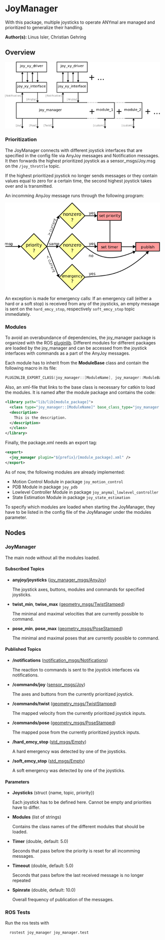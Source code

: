 # JoyManager

With this package, multiple joysticks to operate ANYmal are managed and
prioritized to generalize their handling.


**Author(s):** Linus Isler, Christian Gehring  


## Overview

![JoyManager Scheme](doc/JoyManagerScheme.jpg)

### Prioritization

The JoyManager connects with different joystick interfaces that are specified in
 the config file via AnyJoy messages and Notification messages. It then
forwards the highest prioritized joystick as a sensor_msgs/Joy.msg on the
`/joy_throttle` topic.

If the highest prioritized joystick no longer sends messages or they contain
values equal to zero for a certain time, the second highest joystick takes over
and is transmitted.

An incomming AnyJoy message runs through the following program:

![Prioritization Scheme](doc/PrioritizationScheme.jpg)

An exception is made for emergency calls: If an emergency
call (either a hard or a soft stop) is received  from any of the joysticks, an
empty message is sent on the `hard_emcy_stop`, respectively `soft_emcy_stop`
topic immediately.

### Modules

To avoid an overabundance of dependencies, the joy_manager package is organized
with the ROS [pluginlib]. Different modules for different packages are loaded by
 the joy_manager and can be accessed from the joystick interfaces with commands
as a part of the AnyJoy messages.

Each module has to inherit from the **ModuleBase** class and contain the
following macro in its file:

```c++
PLUGINLIB_EXPORT_CLASS(joy_manager::[ModuleName], joy_manager::ModuleBase)
```

Also, an xml-file that links to the base class is necessary for catkin to load
the modules. It is named after the module package and contains the code:

```xml
<library path="lib/lib[module_package]">
  <class type="joy_manager::[ModuleName]" base_class_type="joy_manager::ModuleBase">
  <description>
    This is the description.
  </description>
  </class>
</library>
```

Finally, the package.xml needs an export tag:

```xml
<export>
  <joy_manager plugin="${prefix}/[module_package].xml" />
</export>
```

As of now, the following modules are already implemented:

- Motion Control Module in package ```joy_motion_control```
- PDB Module in package ```joy_pdb```
- Lowlevel Controller Module in package ```joy_anymal_lowlevel_controller```
- State Estimation Module in package ```joy_state_estimation```

To specify which modules are loaded when starting the JoyManager,
they have to be listed in the config file of the JoyManager under the modules parameter.


## Nodes

### JoyManager

The main node without all the modules loaded.


#### Subscribed Topics

* **anyjoy/joysticks** ([joy_manager_msgs/AnyJoy])

  The joystick axes, buttons, modules and commands for specified joysticks.

* **twist_min**, **twise_max** ([geometry_msgs/TwistStamped])

  The minimal and maximal velocities that are currently possible to command.

* **pose_min**, **pose_max** ([geometry_msgs/PoseStamped])

  The minimal and maximal poses that are currently possible to command.


#### Published Topics

* **/notifications** ([notification_msgs/Notifications])

  The reaction to commands is sent to the joystick interfaces via notifications.

* **/commands/joy** ([sensor_msgs/Joy])

  The axes and buttons from the currently prioritized joystick.

* **/commands/twist** ([geometry_msgs/TwistStamped])

  The mapped velocity from the currently prioritized joystick inputs.

* **/commands/pose** ([geometry_msgs/PoseStamped])

  The mapped pose from the currently prioritized joystick inputs.

* **/hard_emcy_stop** ([std_msgs/Empty])

  A hard emergency was detected by one of the joysticks.

* **/soft_emcy_stop** ([std_msgs/Empty])

  A soft emergency was detected by one of the joysticks.



#### Parameters

* **Joysticks** (struct {name, topic, priority})

  Each joystick has to be defined here. Cannot be empty and priorities have to
  differ.

* **Modules** (list of strings)

  Contains the class names of the different modules that should be loaded.

* **Timer** (double, default: 5.0)

  Seconds that pass before the priority is reset for all incomming messages.

* **Timeout** (double, default: 5.0)

  Seconds that pass before the last received message is no longer repeated

* **Spinrate** (double, default: 10.0)

  Overall frequency of publication of the messages.



### ROS Tests

Run the ros tests with

```bash
  rostest joy_manager joy_manager.test
```


[std_srvs/Empty]: http://docs.ros.org/api/std_srvs/html/srv/Empty.html
[pluginlib]: http://wiki.ros.org/pluginlib
[geometry_msgs/PoseStamped]: http://docs.ros.org/api/geometry_msgs/html/msg/PoseStamped.html
[geometry_msgs/TwistStamped]: http://docs.ros.org/api/geometry_msgs/html/msg/TwistStamped.html
[notification_msgs/Notifications]: https://bitbucket.org/leggedrobotics/any_common
[joy_manager_msgs/AnyJoy]: joy_manager_msgs/msg/AnyJoy.msg
[sensor_msgs/Joy]: http://docs.ros.org/api/sensor_msgs/html/msg/Joy.html
[std_msgs/Empty]: http://docs.ros.org/api/std_msgs/html/msg/Empty.html
